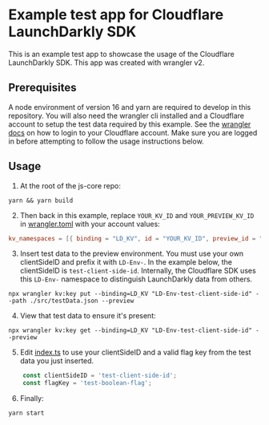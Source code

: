 # Example test app for Cloudflare LaunchDarkly SDK

This is an example test app to showcase the usage of the Cloudflare LaunchDarkly
SDK. This app was created with wrangler v2.

## Prerequisites

A node environment of version 16 and yarn are required to develop in this repository.
You will also need the wrangler cli installed and a Cloudflare account to setup
the test data required by this example. See the [wrangler docs](https://developers.cloudflare.com/workers/wrangler/commands/#login)
on how to login to your Cloudflare account. Make sure you are logged in before
attempting to follow the usage instructions below.

## Usage

1. At the root of the js-core repo:

```shell
yarn && yarn build
```

2. Then back in this example, replace `YOUR_KV_ID` and `YOUR_PREVIEW_KV_ID` in [wrangler.toml](https://github.com/launchdarkly/js-core/blob/main/packages/sdk/cloudflare/example/wrangler.toml) with your account values:

```toml
kv_namespaces = [{ binding = "LD_KV", id = "YOUR_KV_ID", preview_id = "YOUR_PREVIEW_KV_ID" }]
```

3. Insert test data to the preview environment. You must use your own clientSideID and prefix it with `LD-Env-`. In the example below, the clientSideID is `test-client-side-id`. Internally, the Cloudflare SDK uses this `LD-Env-` namespace to distinguish LaunchDarkly data from others.

```shell
npx wrangler kv:key put --binding=LD_KV "LD-Env-test-client-side-id" --path ./src/testData.json --preview
```

4. View that test data to ensure it's present:

```shell
npx wrangler kv:key get --binding=LD_KV "LD-Env-test-client-side-id" --preview
```

5. Edit [index.ts](https://github.com/launchdarkly/js-core/blob/main/packages/sdk/cloudflare/example/src/index.ts#L6) to use your clientSideID and a valid flag key from the test data you just inserted.

```ts
    const clientSideID = 'test-client-side-id';
    const flagKey = 'test-boolean-flag';
```

6. Finally:

```shell
yarn start
```
